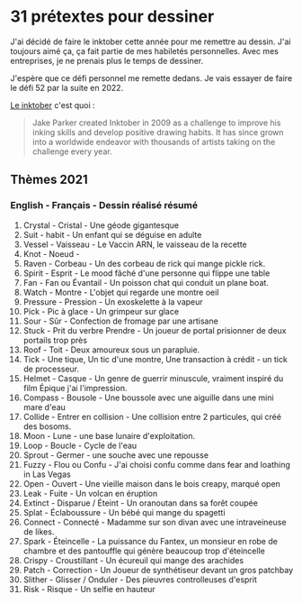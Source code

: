 # 31 prétextes pour dessiner
J'ai décidé de faire le inktober cette année pour me remettre au dessin. J'ai toujours aimé ça, ça fait partie de mes habiletés personnelles. Avec mes entreprises, je ne prenais plus le temps de dessiner.

J'espère que ce défi personnel me remette dedans. Je vais essayer de faire le défi 52 par la suite en 2022.

[Le inktober](https://inktober.com/) c'est quoi : 
> Jake Parker created Inktober in 2009 as a challenge to improve his inking skills and develop positive drawing habits. It has since grown into a worldwide endeavor with thousands of artists taking on the challenge every year.

## Thèmes 2021

### **English** - **Français** - Dessin réalisé résumé

1. Crystal - Cristal - Une géode gigantesque
2. Suit - habit - Un enfant qui se déguise en adulte
3. Vessel - Vaisseau - Le Vaccin ARN, le vaisseau de la recette
4. Knot - Noeud - 
5. Raven - Corbeau - Un des corbeau de rick qui mange pickle rick.
6. Spirit - Esprit - Le mood fâché d'une personne qui flippe une table
7. Fan - Fan ou Évantail - Un poisson chat qui conduit un plane boat.
8. Watch - Montre - L'objet qui regarde une montre oeil
9. Pressure - Pression - Un exoskelette à la vapeur
10. Pick - Pic à glace - Un grimpeur sur glace
11. Sour - Sûr - Confection de fromage par une artisane
12. Stuck - Prit du verbre Prendre - Un joueur de portal prisionner de deux portails trop près
13. Roof - Toit - Deux amoureux sous un parapluie.
14. Tick - Une tique, Un tic d'une montre, Une transaction à crédit - un tick de processeur.
15. Helmet - Casque - Un genre de guerrir minuscule, vraiment inspiré du film Épique j'ai l'impression.
16. Compass - Bousole - Une boussole avec une aiguille dans une mini mare d'eau
17. Collide - Entrer en collision - Une collision entre 2 particules, qui créé des bosoms.
18. Moon - Lune - une base lunaire d'exploitation.
19. Loop - Boucle - Cycle de l'eau
20. Sprout - Germer - une souche avec une repousse
21. Fuzzy - Flou ou Confu - J'ai choisi confu comme dans fear and loathing in Las Vegas
22. Open - Ouvert - Une vieille maison dans le bois creapy, marqué open
23. Leak - Fuite - Un volcan en éruption
24. Extinct - Disparue / Éteint - Un oranoutan dans sa forêt coupée
25. Splat - Éclaboussure - Un bébé qui mange du spagetti
26. Connect - Connecté - Madamme sur son divan avec une intraveineuse de likes.
27. Spark - Éteincelle - La puissance du Fantex, un monsieur en robe de chambre et des pantouffle qui génère beaucoup trop d'éteincelle
28. Crispy - Croustillant - Un écureuil qui mange des arachides
29. Patch - Correction  - Un Joueur de synthétiseur devant un gros patchbay
30. Slither - Glisser / Onduler - Des pieuvres controlleuses d'esprit
31. Risk - Risque - Un selfie en hauteur
